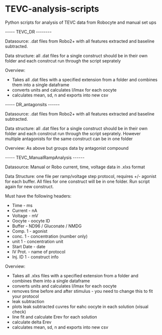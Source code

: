 # TEVC-analysis-scripts
Python scripts for analysis of TEVC data from Robocyte and manual set ups

----- TEVC_DR --------

Datasource: .dat files from Robo2+ with all features extracted and baseline subtracted.

Data structure: all .dat files for a single construct should be in their own folder and each constrcut run through the script seprately

Overview:
- Takes all .dat files with a specified extension from a folder and combines them into a single dataframe
- converts units and calculates I/Imax for each oocyte
- calculates mean, sd, n and exports into new csv

----- DR_antagonsits ------

Datasource: .dat files from Robo2+ with all features extracted and baseline subtracted.

Data structure: all .dat files for a single construct should be in their own folder and each constrcut run through the script seprately. However multiple antagonists for the same construct can be in one folder

Overview:
As above but groups data by antagonist compound

----- TEVC_ManualRampAnalysis ------

Datasource: Manual or Robo current, time, voltage data in .xlxs format

Data Structure: one file per ramp/voltage step protocol, requires +/- agonist for each buffer. All files for one construct will be in one folder. Run script again for new construct.

Must have the following headers:

- Time - ms
- Current - nA
- Voltage - mV
- Oocyte - oocyte ID
- Buffer - ND96 / Gluconate / NMDG
- Comp. 1 - agonist
- conc. 1 - concentration (number only)
- unit 1 - concentration unit
- Start Date - date
- IV Prot. - name of protocol
- Inj. ID 1 - construct info

Overview:
- Takes all .xlxs files with a specified extension from a folder and combines them into a single dataframe
- converts units and calculates I/Imax for each oocyte
- removes time before and after stimulus - you need to change this to fit your protocol
- leak subtraction
- plots leak subtracted cuvres for eahc oocyte in each solution (visual check)
- line fit and calculate Erev for each solution
- calculate delta Erev
- calculates mean, sd, n and exports into new csv
